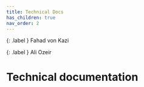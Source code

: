 ```yaml
---
title: Technical Docs
has_children: true
nav_order: 2
---
```


{: .label }
Fahad von Kazi

{: .label }
Ali Ozeir

# Technical documentation
